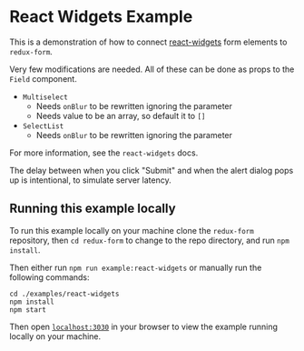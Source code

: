 # React Widgets Example

This is a demonstration of how to connect
[react-widgets](https://github.com/jquense/react-widgets) form elements to `redux-form`.

Very few modifications are needed. All of these can be done as props to the `Field` component.

* `Multiselect`
  * Needs `onBlur` to be rewritten ignoring the parameter
  * Needs value to be an array, so default it to `[]`
* `SelectList`
  * Needs `onBlur` to be rewritten ignoring the parameter
  
For more information, see the `react-widgets` docs.

The delay between when you click "Submit" and when the alert dialog pops up is intentional,
to simulate server latency.

## Running this example locally

To run this example locally on your machine clone the `redux-form` repository,
then `cd redux-form` to change to the repo directory, and run `npm install`.

Then either run `npm run example:react-widgets` or manually run the
following commands:
```
cd ./examples/react-widgets
npm install
npm start
```

Then open [`localhost:3030`](http://localhost:3030) in your
browser to view the example running locally on your machine.

